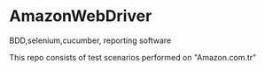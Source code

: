# AmazonWebDriver

BDD,selenium,cucumber, reporting software

This repo consists of test scenarios performed on "Amazon.com.tr"
